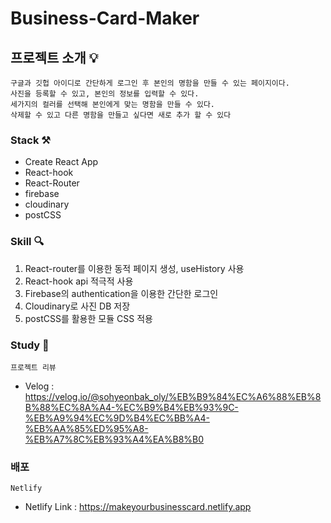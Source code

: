 # Business-Card-Maker

## 프로젝트 소개 💡

```
구글과 깃헙 아이디로 간단하게 로그인 후 본인의 명함을 만들 수 있는 페이지이다.
사진을 등록할 수 있고, 본인의 정보를 입력할 수 있다.
세가지의 컬러를 선택해 본인에게 맞는 명함을 만들 수 있다.
삭제할 수 있고 다른 명함을 만들고 싶다면 새로 추가 할 수 있다
```

### Stack ⚒
+ Create React App
+ React-hook
+ React-Router
+ firebase
+ cloudinary
+ postCSS

### Skill 🔍
1. React-router를 이용한 동적 페이지 생성, useHistory 사용
2. React-hook api 적극적 사용
3. Firebase의 authentication을 이용한 간단한 로그인
4. Cloudinary로 사진 DB 저장
5. postCSS를 활용한 모듈 CSS 적용

### Study 📌
`프로젝트 리뷰`
- Velog : <https://velog.io/@sohyeonbak_oly/%EB%B9%84%EC%A6%88%EB%8B%88%EC%8A%A4-%EC%B9%B4%EB%93%9C-%EB%A9%94%EC%9D%B4%EC%BB%A4-%EB%AA%85%ED%95%A8-%EB%A7%8C%EB%93%A4%EA%B8%B0>

### 배포
`Netlify`
- Netlify Link : <https://makeyourbusinesscard.netlify.app>
